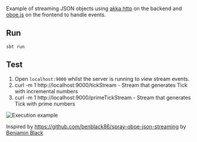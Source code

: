 Example of streaming JSON objects using [akka http](http://akka.io) on the backend and [oboe.js](http://oboejs.com) on the frontend to handle events.

## Run

```
sbt run
```

## Test
1) Open `localhost:9000` whilst the server is running to view stream events.
2) curl -m 1 http://localhost:9000/tickStream - Stream that generates Tick with incremental numbers
3) curl -m 1 http://localhost:9000/primeTickStream - Stream that generates Tick with prime numbers

![Execution example](https://raw.github.com/olka/akka-http-streaming-oboe-example/master/GX38z5N9D0.gif)


Inspired by https://github.com/benblack86/spray-oboe-json-streaming by [Benjamin Black](https://github.com/benblack86)